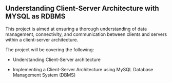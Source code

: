 
## Understanding Client-Server Architecture with MYSQL as RDBMS

This project is aimed at ensuring a thorough understanding of data management, connectivity, and communication between clients and servers within a client-server architecture.

The project will be covering the following:

- Understanding Client-Server architecture

- Implementing a Client-Server Architecture using MySQL Database Management System (DBMS)